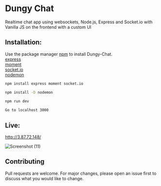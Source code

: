 # Dungy Chat

Realtime chat app using websockets, Node.js, Express and Socket.io with Vanilla JS on the frontend with a custom UI

## Installation:

Use the package manager [npm](https://npmjs.com) to install Dungy-Chat.<br>
[express](https://www.npmjs.com/package/express) <br>
[moment](https://www.npmjs.com/package/moment) <br>
[socket.io](https://www.npmjs.com/package/socket.io)<br>
[nodemon](https://www.npmjs.com/package/nodemon)
```bash
npm install express moment socket.io
```

```bash
npm install -D nodemon

npm run dev
 
Go to localhost 3000
```

## Live:
http://3.87.72.148/


![Screenshot (11)](https://user-images.githubusercontent.com/88725477/142990126-2f4e4b43-063c-46f1-b114-38dbcfcaf6b6.png)


## Contributing
Pull requests are welcome. For major changes, please open an issue first to discuss what you would like to change.

